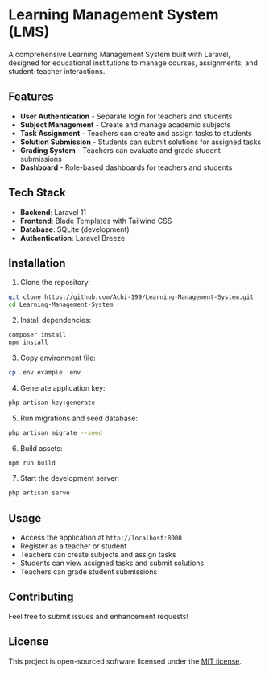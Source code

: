 # Learning Management System (LMS)

A comprehensive Learning Management System built with Laravel, designed for educational institutions to manage courses, assignments, and student-teacher interactions.

## Features

- **User Authentication** - Separate login for teachers and students
- **Subject Management** - Create and manage academic subjects
- **Task Assignment** - Teachers can create and assign tasks to students
- **Solution Submission** - Students can submit solutions for assigned tasks
- **Grading System** - Teachers can evaluate and grade student submissions
- **Dashboard** - Role-based dashboards for teachers and students

## Tech Stack

- **Backend**: Laravel 11
- **Frontend**: Blade Templates with Tailwind CSS
- **Database**: SQLite (development)
- **Authentication**: Laravel Breeze

## Installation

1. Clone the repository:
```bash
git clone https://github.com/Achi-199/Learning-Management-System.git
cd Learning-Management-System
```

2. Install dependencies:
```bash
composer install
npm install
```

3. Copy environment file:
```bash
cp .env.example .env
```

4. Generate application key:
```bash
php artisan key:generate
```

5. Run migrations and seed database:
```bash
php artisan migrate --seed
```

6. Build assets:
```bash
npm run build
```

7. Start the development server:
```bash
php artisan serve
```

## Usage

- Access the application at `http://localhost:8000`
- Register as a teacher or student
- Teachers can create subjects and assign tasks
- Students can view assigned tasks and submit solutions
- Teachers can grade student submissions

## Contributing

Feel free to submit issues and enhancement requests!

## License

This project is open-sourced software licensed under the [MIT license](https://opensource.org/licenses/MIT).
